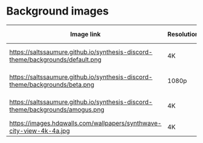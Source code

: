 # Background images

| Image link | Resolution | Image preview |
|-|-|-|
| https://saltssaumure.github.io/synthesis-discord-theme/backgrounds/default.png | 4K | ![Default background image](https://saltssaumure.github.io/synthesis-discord-theme/backgrounds/default.png)|
| https://saltssaumure.github.io/synthesis-discord-theme/backgrounds/beta.png | 1080p | ![Beta background image](https://saltssaumure.github.io/synthesis-discord-theme/backgrounds/beta.png)|
| https://saltssaumure.github.io/synthesis-discord-theme/backgrounds/amogus.png | 4K | ![Amogus background image](https://saltssaumure.github.io/synthesis-discord-theme/backgrounds/amogus.png)|
https://images.hdqwalls.com/wallpapers/synthwave-city-view-4k-4a.jpg | 4K | ![schmongo](https://images.hdqwalls.com/wallpapers/synthwave-city-view-4k-4a.jpg)|

